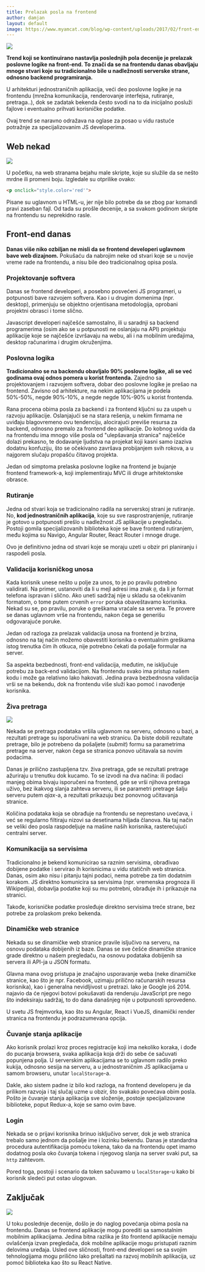 ```yaml
---
title: Prelazak posla na frontend
author: damjan
layout: default
image: https://www.myamcat.com/blog/wp-content/uploads/2017/02/front-end-developer-wanted-illustration-e1487757289647.jpg
---
```


![]({{page.image}})

**Trend koji se kontinuirano nastavlja poslednjih pola decenije je prelazak poslovne logike na front-end. To znači da se na frontendu danas obavljaju mnoge stvari koje su tradicionalno bile u nadležnosti serverske strane, odnosno backend programiranja.**

U arhitekturi jednostraničnih aplikacija, veći deo poslovne logike je na frontendu (mrežna komunikacija, renderovanje interfejsa, rutiranje, pretraga..), dok se zadatak bekenda često svodi na to da inicijalno posluži fajlove i eventualno prihvati korisničke podatke. 

Ovaj trend se naravno odražava na oglase za posao u vidu rastuće potražnje za specijalizovanim JS developerima.

## Web nekad

![](/images/jezici/js-istorija.gif)

U početku, na web stranama bejahu male skripte, koje su služile da se nešto mrdne ili promeni boju. Izgledale su otprilike ovako:

```html
<p onclick="style.color='red'">
```

Pisane su uglavnom u HTML-u, jer nije bilo potrebe da se zbog par komandi pravi zaseban fajl. Od tada su prošle decenije, a sa svakom godinom skripte na frontendu su neprekidno rasle.

## Front-end danas

**Danas više niko ozbiljan ne misli da se frontend developeri uglavnom bave web dizajnom.** Pokušaću da nabrojim neke od stvari koje se u novije vreme rade na frontendu, a nisu bile deo tradicionalnog opisa posla.

### Projektovanje softvera

Danas se frontend developeri, a posebno posvećeni JS programeri, u potpunosti bave razvojem softvera. Kao i u drugim domenima (npr. desktop), primenjuju se objektno orjentisana metodologija, oprobani projektni obrasci i tome slično.

Javascript developeri najčešće samostalno, ili u saradnji sa backend programerima (osim ako se u potpunosti ne oslanjaju na API) projektuju aplikacije koje se najčešće izvršavaju na webu, ali i na mobilnim uređajima, desktop računarima i drugim okruženjima.

### Poslovna logika

**Tradicionalno se na backendu obavljalo 90% poslovne logike, ali se već godinama ovaj odnos pomera u korist frontenda.** Zajedno sa projektovanjem i razvojem softvera, dobar deo poslovne logike je prešao na frontend. Zavisno od arhitekture, na nekim aplikacijama je podela 50%-50%, negde 90%-10%, a negde negde 10%-90% u korist frontenda.

Rana procena obima posla za backend i za frontend ključni su za uspeh u razvoju aplikacije. Oslanjajući se na stara rešenja, u nekim firmama ne uviđaju blagovremeno ovu tendenciju, alocirajući previše resursa za backend, odnosno premalo za frontend deo aplikacije. Do kobnog uvida da na frontendu ima mnogo više posla od "ulepšavanja stranica" najčešće dolazi prekasno, te dodavanje ljudstva na projekat koji kasni samo izaziva dodatnu konfuziju, što se očekivano završava probijanjem svih rokova, a u najgorem slučaju propašću čitavog projekta.

Jedan od simptoma prelaska poslovne logike na frontend je bujanje frontend framework-a, koji implementiraju MVC ili druge arhitektonske obrasce.

### Rutiranje

Jedna od stvari koja se tradicionalno radila na serverskoj strani je rutiranje. No, **kod jednostraničnih aplikacija**, koje su sve rasprostranjenije, rutiranje je gotovo u potpunosti prešlo u nadležnost JS aplikacije u pregledaču. Postoji gomila specijalizovanih biblioteka koje se bave frontend rutiranjem, među kojima su Navigo, Angular Router, React Router i mnoge druge.

Ovo je definitivno jedna od stvari koje se moraju uzeti u obzir pri planiranju i raspodeli posla.

### Validacija korisničkog unosa

Kada korisnik unese nešto u polje za unos, to je po pravilu potrebno validirati. Na primer, ustanoviti da li u mejl adresi ima znak `@`, da li je format telefona ispravan i slično. Ako uneti sadržaj nije u skladu sa očekivanim formatom, o tome putem crvenih `error` poruka obaveštavamo korisnika. Nekad su se, po pravilu, poruke o greškama vraćale sa servera. Te provere se danas uglavnom vrše na frontendu, nakon čega se generišu odgovarajuće poruke. 

Jedan od razloga za prelazak validacija unosa na frontend je brzina, odnosno na taj način možemo obavestiti korisnika o eventualnim greškama istog trenutka čim ih otkuca, nije potrebno čekati da pošalje formular na server.

Sa aspekta bezbednosti, front-end validacija, međutim, ne isključuje potrebu za back-end validacijom. Na frontendu svako ima pristup našem kodu i može ga relativno lako hakovati. Jedina prava bezbednosna validacija vrši se na bekendu, dok na frontendu više služi kao pomoć i navođenje korisnika.

### Živa pretraga

![](https://1.bp.blogspot.com/-KfQabJKiXds/WPiJQvZCbxI/AAAAAAAAAe4/y3cguXDMjBgw1hQAubBIKWea9LQz1_6BACLcB/s1600/autocomplete-textbox-using-bootstrap-typehead-with-ajax-php-small.jpg)

Nekada se pretraga podataka vršila uglavnom na serveru, odnosno u bazi, a rezultati pretrage su isporučivani na web stranicu. Da biste dobili rezultate pretrage, bilo je potrebeno da pošaljete (*submit*) formu sa parametrima pretrage na server, nakon čega se stranica ponovo učitavala sa novim podacima.

Danas je prilično zastupljena tzv. živa pretraga, gde se rezultati pretrage ažuriraju u trenutku dok kucamo. To se izvodi na dva načina: ili podaci manjeg obima bivaju isporučeni na frontend, gde se vrši njihova pretraga uživo, bez ikakvog slanja zahteva serveru, ili se parametri pretrage šalju serveru putem *ajax*-a, a rezultati prikazuju bez ponovnog učitavanja stranice.

Količina podataka koja se obrađuje na frontendu se neprestano uvećava, i već se regularno filtiraju nizovi sa desetinama hiljada članova. Na taj način se veliki deo posla raspodeljuje na mašine naših korisnika, rasterećujući centralni server.

### Komunikacija sa servisima

Tradicionalno je bekend komunicirao sa raznim servisima, obrađivao dobijene podatke i servirao ih korisnicima u vidu statičnih web stranica. Danas, osim ako nisu i pitanju tajni podaci, nema potrebe za tim dodatnim korakom. JS direktno komunicira sa servisima (npr. vremenska prognoza ili Wikipedija), dobavlja podatke koji su mu potrebni, obrađuje ih i prikazuje na stranici.

Takođe, korisničke podatke prosleđuje direktno servisima treće strane, bez potrebe za prolaskom preko bekenda.

### Dinamičke web stranice

Nekada su se dinamičke web stranice pravile isljučivo na serveru, na osnovu podataka dobijenih iz baze. Danas se sve češće dinamičke stranice grade direktno u našem pregledaču, na osnovu podataka dobijenih sa servera ili API-ja u JSON formatu. 

Glavna mana ovog pristupa je značajno usporavanje weba (neke dinamičke stranice, kao što je npr. Facebook, uzimaju prilično računarskih resursa korisnika), kao i generalna nevidljivost u pretrazi. Iako je Google još 2014. najavio da će njegovi botovi pokušavati da renderuju JavaScript pre nego što indeksiraju sadržaj, to do dana današnjeg nije u potpunosti sprovedeno.

U svetu JS frejmvorka, kao što su Angular, React i VueJS, dinamički render stranica na frontendu je podrazumevana opcija.

### Čuvanje stanja aplikacije

Ako korisnik prolazi kroz proces registracije koji ima nekoliko koraka, i dođe do pucanja browsera, svaka aplikacija koja drži do sebe će sačuvati popunjena polja. U serverskim aplikacijama se to uglavnom radilo preko kukija, odnosno sesija na serveru, a u jednostraničnim JS aplikacijama u samom browseru, unutar `localStorage`-a.

Dakle, ako sistem padne iz bilo kod razloga, na frontend developeru je da prilikom razvoja i taj slučaj uzme u obzir, što svakako povećava obim posla. Pošto je čuvanje stanja aplikacija sve složenije, postoje specijalizovane biblioteke, poput Redux-a, koje se samo ovim bave.

### Login

Nekada se o prijavi korisnika brinuo isključivo server, dok je web stranica trebalo samo jednom da pošalje ime i lozinku bekendu. Danas je standardna procedura autentifikacija pomoću tokena, tako da na frontendu opet imamo dodatnog posla oko čuvanja tokena i njegovog slanja na server svaki put, sa `http` zahtevom.

Pored toga, postoji i scenario da token sačuvamo u `localStorage`-u kako bi korisnik sledeći put ostao ulogovan.

## Zaključak

![](http://www.quytech.com/img/reactnativeapp.jpg)

U toku poslednje decenije, došlo je do naglog povećanja obima posla na frontendu. Danas se frontend aplikacije mogu porediti sa samostalnim mobilnim aplikacijama. Jedina bitna razlika je što frontend aplikacije nemaju ovlašćenja izvan pregledača, dok mobilne aplikacije mogu pristupati raznim delovima uređaja. Usled ove sličnosti, front-end developeri se sa svojim tehnologijama mogu prilično lako prešaltati na razvoj mobilnih aplikacija, uz pomoć biblioteka kao što su React Native.
